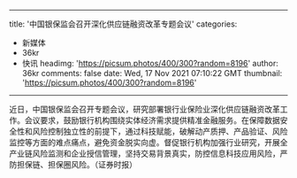 
---
title: '中国银保监会召开深化供应链融资改革专题会议'
categories: 
 - 新媒体
 - 36kr
 - 快讯
headimg: 'https://picsum.photos/400/300?random=8196'
author: 36kr
comments: false
date: Wed, 17 Nov 2021 07:10:22 GMT
thumbnail: 'https://picsum.photos/400/300?random=8196'
---

<div>   
近日，中国银保监会召开专题会议，研究部署银行业保险业深化供应链融资改革工作。会议要求，鼓励银行机构围绕实体经济需求提供精准金融服务。在保障数据安全性和风险控制独立性的前提下，通过科技赋能，破解动产质押、产品验证、风险监控等方面的难点痛点，避免资金脱实向虚。督促银行机构加强行业研究，开展全产业链风险监测和企业授信管理，坚持交易背景真实，防控信息科技应用风险，严防担保链、担保圈风险。（证券时报）  
</div>
            